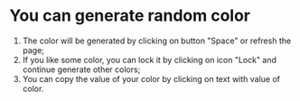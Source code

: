 # You can generate random color
1. The color will be generated by clicking on button "Space" or refresh the page;
2. If you like some color, you can lock it by clicking on icon "Lock" and continue generate other colors;
3. You can copy the value of your color by clicking on text with value of color.
